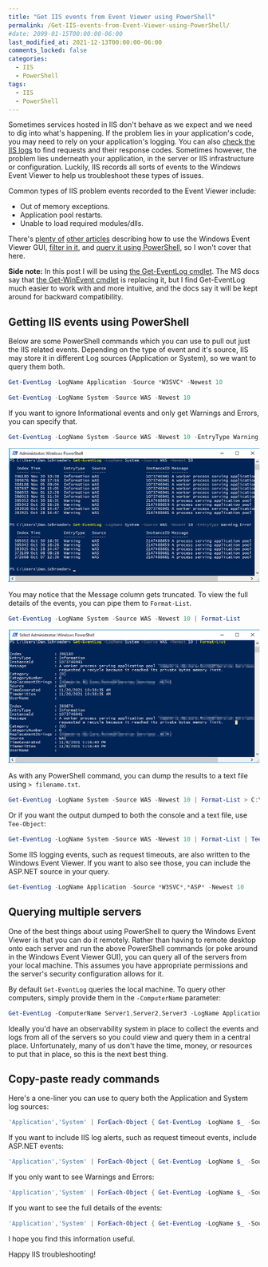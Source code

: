```yaml
---
title: "Get IIS events from Event Viewer using PowerShell"
permalink: /Get-IIS-events-from-Event-Viewer-using-PowerShell/
#date: 2099-01-15T00:00:00-06:00
last_modified_at: 2021-12-13T00:00:00-06:00
comments_locked: false
categories:
  - IIS
  - PowerShell
tags:
  - IIS
  - PowerShell
---
```


Sometimes services hosted in IIS don't behave as we expect and we need to dig into what's happening.
If the problem lies in your application's code, you may need to rely on your application's logging.
You can also [check the IIS logs](https://stackify.com/beyond-iis-logs-find-failed-iis-asp-net-requests/) to find requests and their response codes.
Sometimes however, the problem lies underneath your application, in the server or IIS infrastructure or configuration.
Luckily, IIS records all sorts of events to the Windows Event Viewer to help us troubleshoot these types of issues.

Common types of IIS problem events recorded to the Event Viewer include:

- Out of memory exceptions.
- Application pool restarts.
- Unable to load required modules/dlls.

There's [plenty of](https://www.howtogeek.com/123646/htg-explains-what-the-windows-event-viewer-is-and-how-you-can-use-it/) [other articles](https://www.dummies.com/computers/operating-systems/windows-10/how-to-use-event-viewer-in-windows-10/) describing how to use the Windows Event Viewer GUI, [filter in it](https://www.papertrail.com/solution/tips/windows-event-log-filtering-techniques/), and [query it using PowerShell](https://evotec.xyz/powershell-everything-you-wanted-to-know-about-event-logs/), so I won't cover that here.

__Side note:__ In this post I will be using [the Get-EventLog cmdlet](https://docs.microsoft.com/en-us/powershell/module/microsoft.powershell.management/get-eventlog?view=powershell-5.1).
The MS docs say that [the Get-WinEvent cmdlet](https://docs.microsoft.com/en-us/powershell/module/microsoft.powershell.diagnostics/get-winevent?view=powershell-7.2) is replacing it, but I find Get-EventLog much easier to work with and more intuitive, and the docs say it will be kept around for backward compatibility.

## Getting IIS events using PowerShell

Below are some PowerShell commands which you can use to pull out just the IIS related events.
Depending on the type of event and it's source, IIS may store it in different Log sources (Application or System), so we want to query them both.

```powershell
Get-EventLog -LogName Application -Source *W3SVC* -Newest 10
```

```powershell
Get-EventLog -LogName System -Source WAS -Newest 10
```

If you want to ignore Informational events and only get Warnings and Errors, you can specify that.

```powershell
Get-EventLog -LogName System -Source WAS -Newest 10 -EntryType Warning,Error
```

![Get logs as table](/assets/Posts/2021-11-17-Get-IIS-events-from-event-viewer-using-PowerShell/GetEventLogAsTable.png)

You may notice that the Message column gets truncated.
To view the full details of the events, you can pipe them to `Format-List`.

```powershell
Get-EventLog -LogName System -Source WAS -Newest 10 | Format-List
```

![Get logs as list](/assets/Posts/2021-11-17-Get-IIS-events-from-event-viewer-using-PowerShell/GetEventLogAsList.png)

As with any PowerShell command, you can dump the results to a text file using `> filename.txt`.

```powershell
Get-EventLog -LogName System -Source WAS -Newest 10 | Format-List > C:\temp.txt
```

Or if you want the output dumped to both the console and a text file, use `Tee-Object`:

```powershell
Get-EventLog -LogName System -Source WAS -Newest 10 | Format-List | Tee-Object -FilePath C:\temp.txt
```

Some IIS logging events, such as request timeouts, are also written to the Windows Event Viewer.
If you want to also see those, you can include the ASP.NET source in your query.

```powershell
Get-EventLog -LogName Application -Source *W3SVC*,*ASP* -Newest 10
```

## Querying multiple servers

One of the best things about using PowerShell to query the Windows Event Viewer is that you can do it remotely.
Rather than having to remote desktop onto each server and run the above PowerShell commands (or poke around in the Windows Event Viewer GUI), you can query all of the servers from your local machine.
This assumes you have appropriate permissions and the server's security configuration allows for it.

By default `Get-EventLog` queries the local machine.
To query other computers, simply provide them in the `-ComputerName` parameter:

```powershell
Get-EventLog -ComputerName Server1,Server2,Server3 -LogName Application -Source *W3SVC* -Newest 10
```

Ideally you'd have an observability system in place to collect the events and logs from all of the servers so you could view and query them in a central place.
Unfortunately, many of us don't have the time, money, or resources to put that in place, so this is the next best thing.

## Copy-paste ready commands

Here's a one-liner you can use to query both the Application and System log sources:

```powershell
'Application','System' | ForEach-Object { Get-EventLog -LogName $_ -Source *W3SVC*,WAS -Newest 10 }
```

If you want to include IIS log alerts, such as request timeout events, include ASP.NET events:

```powershell
'Application','System' | ForEach-Object { Get-EventLog -LogName $_ -Source *W3SVC*,WAS,*ASP* -Newest 10 }
```

If you only want to see Warnings and Errors:

```powershell
'Application','System' | ForEach-Object { Get-EventLog -LogName $_ -Source *W3SVC*,WAS,*ASP* -Newest 10 -EntryType Warning,Error }
```

If you want to see the full details of the events:

```powershell
'Application','System' | ForEach-Object { Get-EventLog -LogName $_ -Source *W3SVC*,WAS,*ASP* -Newest 10 -EntryType Warning,Error } | Format-List
```

I hope you find this information useful.

Happy IIS troubleshooting!
